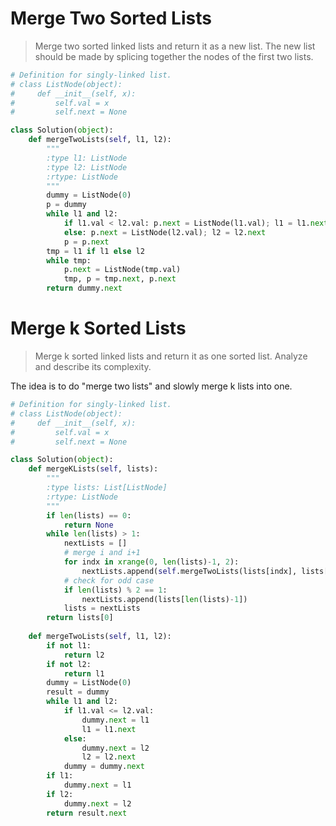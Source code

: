 # Merge Two Sorted Lists

> Merge two sorted linked lists and return it as a new list. The new list should be made by splicing together the nodes of the first two lists.

```Python
# Definition for singly-linked list.
# class ListNode(object):
#     def __init__(self, x):
#         self.val = x
#         self.next = None

class Solution(object):
    def mergeTwoLists(self, l1, l2):
        """
        :type l1: ListNode
        :type l2: ListNode
        :rtype: ListNode
        """
        dummy = ListNode(0)
        p = dummy
        while l1 and l2:
            if l1.val < l2.val: p.next = ListNode(l1.val); l1 = l1.next
            else: p.next = ListNode(l2.val); l2 = l2.next
            p = p.next
        tmp = l1 if l1 else l2
        while tmp:
            p.next = ListNode(tmp.val)
            tmp, p = tmp.next, p.next
        return dummy.next
```

# Merge k Sorted Lists

> Merge k sorted linked lists and return it as one sorted list. Analyze and describe its complexity.

The idea is to do "merge two lists" and slowly merge k lists into one.

```Python
# Definition for singly-linked list.
# class ListNode(object):
#     def __init__(self, x):
#         self.val = x
#         self.next = None

class Solution(object):
    def mergeKLists(self, lists):
        """
        :type lists: List[ListNode]
        :rtype: ListNode
        """
        if len(lists) == 0:
            return None
        while len(lists) > 1:
            nextLists = []
            # merge i and i+1
            for indx in xrange(0, len(lists)-1, 2):
                nextLists.append(self.mergeTwoLists(lists[indx], lists[indx+1]))
            # check for odd case
            if len(lists) % 2 == 1:
                nextLists.append(lists[len(lists)-1])
            lists = nextLists
        return lists[0]
        
    def mergeTwoLists(self, l1, l2):
        if not l1:
            return l2
        if not l2:
            return l1
        dummy = ListNode(0)
        result = dummy
        while l1 and l2:
            if l1.val <= l2.val:
                dummy.next = l1
                l1 = l1.next
            else:
                dummy.next = l2
                l2 = l2.next
            dummy = dummy.next
        if l1:
            dummy.next = l1
        if l2:
            dummy.next = l2
        return result.next
```
